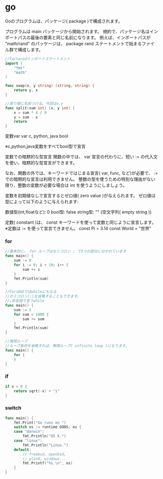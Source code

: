 # go

Goのプログラムは、パッケージ( package )で構成されます。

プログラムは main パッケージから開始されます。
規約で、パッケージ名はインポートパスの最後の要素と同じ名前になります。 例えば、インポートパスが "math/rand" のパッケージは、 package rand ステートメントで始まるファイル群で構成します。

```go
//factoredインポートステートメント
import (
	"fmt"
	"math"
)

```

```go
func swap(x, y string) (string, string) {
	return y, x
}

//戻り値に名前つける。今回はx,y
func split(sum int) (x, y int) {
	x = sum * 4 / 9
	y = sum - x
	return
}
```


変数var
var c, python, java bool

※c,python,java変数をすべてbool型で宣言

変数での暗黙的な型宣言
関数の中では、 var 宣言の代わりに、短い := の代入文を使い、暗黙的な型宣言ができます。

なお、関数の外では、キーワードではじまる宣言( var, func, など)が必要で、 := での暗黙的な宣言は利用できません。
整数の型を使うための特別な理由がない限り、整数の変数が必要な場合は int を使うようにしましょう。

変数を初期値なしで宣言するとゼロ値( zero value )が与えられます。
ゼロ値は型によって以下のように与えられます:

数値型(int,floatなど): 0
bool型: false
string型: "" (空文字列( empty string ))

定数( constant )は、 const キーワードを使って変数と同じように宣言します。
※定数は := を使って宣言できません。
const Pi = 3.14
const World = "世界"


### for

```go
//基本的に、 for ループはセミコロン ; で3つの部分に分かれています
func main() {
	sum := 0
	for i := 0; i < 10; i++ {
		sum += i
	}
	fmt.Println(sum)
}

//ForはGOではwhileにもなる
//セミコロン(;)を省略することもできます。
//↓多言語で言うwhile
func main() {
	sum := 1
	for sum < 1000 {
		sum += sum
	}
	fmt.Println(sum)
}

//無限ループ
//ループ条件を省略すれば、無限ループ( infinite loop )になります。
func main() {
	for {
	}
}
```

### if
```go
if x < 0 {
	return sqrt(-x) + "i"
}
```
### switch
```go
func main() {
	fmt.Print("Go runs on ")
	switch os := runtime.GOOS; os {
	case "darwin":
		fmt.Println("OS X.")
	case "linux":
		fmt.Println("Linux.")
	default:
		// freebsd, openbsd,
		// plan9, windows...
		fmt.Printf("%s.\n", os)
	}
}
```
